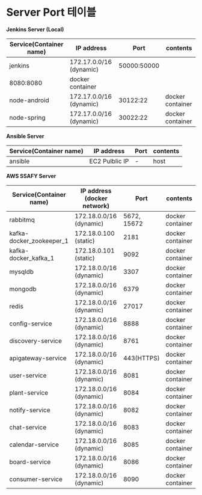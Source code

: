 # Server Port 테이블

**Jenkins Server (Local)**

| Service(Container name) | IP address  | Port | contents |
| --- | --- | --- | --- |
| jenkins | 172.17.0.0/16 (dynamic) | 50000:50000
8080:8080 | docker container |
| node-android | 172.17.0.0/16 (dynamic) | 30122:22 | docker container |
| node-spring | 172.17.0.0/16 (dynamic) | 30022:22 | docker container |

**Ansible Server**

| Service(Container name) | IP address | Port | contents |
| --- | --- | --- | --- |
| ansible | EC2 Pulblic IP | - | host |

**AWS SSAFY Server**

| Service(Container name) | IP address (docker network) | Port | contents |
| --- | --- | --- | --- |
| rabbitmq | 172.18.0.0/16 (dynamic) | 5672, 15672 | docker container |
| kafka-docker_zookeeper_1 | 172.18.0.100 (static) | 2181 | docker container |
| kafka-docker_kafka_1 | 172.18.0.101 (static) | 9092 | docker container |
| mysqldb | 172.18.0.0/16 (dynamic) | 3307 | docker container |
| mongodb | 172.18.0.0/16 (dynamic) | 6379 | docker container |
| redis | 172.18.0.0/16 (dynamic) | 27017 | docker container |
| config-service | 172.18.0.0/16 (dynamic) | 8888 | docker container |
| discovery-service | 172.18.0.0/16 (dynamic) | 8761 | docker container |
| apigateway-service | 172.18.0.0/16 (dynamic) | 443(HTTPS) | docker container |
| user-service | 172.18.0.0/16 (dynamic) | 8081 | docker container |
| plant-service | 172.18.0.0/16 (dynamic) | 8084 | docker container |
| notify-service | 172.18.0.0/16 (dynamic) | 8082 | docker container |
| chat-service | 172.18.0.0/16 (dynamic) | 8083 | docker container |
| calendar-service | 172.18.0.0/16 (dynamic) | 8085 | docker container |
| board-service | 172.18.0.0/16 (dynamic) | 8086 | docker container |
| consumer-service | 172.18.0.0/16 (dynamic) | 8090 | docker container |